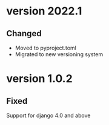 # version 2022.1
## Changed
* Moved to pyproject.toml
* Migrated to new versioning system

# version 1.0.2 
## Fixed
Support for django 4.0 and above

<!----
## Added
## Changed
## Deprecated
## Fixed
## Removed
## Security

-->